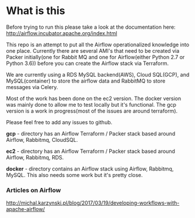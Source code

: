 # What is this

Before trying to run this please take a look at the documentation here:  http://airflow.incubator.apache.org/index.html

This repo is an attempt to put all the Airflow operationalized knowledge into one place.  Currently there are several AMI's that need to be created via Packer initially(one for Rabbit MQ and one for Airflow(either Python 2.7 or Python 3.6)) before you can create the Airflow stack via Terraform.  

We are currently using a RDS MySQL backend(AWS), Cloud SQL(GCP), and MySQL(container) to store the airflow data and RabbitMQ to store messages via Celery.  

Most of the work has been done on the ec2 version.  The docker version was mainly done to allow me to test locally but it's functional.  The gcp version is a work in progress(most of the issues are around terraform).

Please feel free to add any issues to github.

**gcp** -  directory has an Airflow Terraform / Packer stack based around Airflow, Rabbitmq, CloudSQL. 

**ec2** -  directory has an Airflow Terraform / Packer stack based around Airflow, Rabbitmq, RDS.

**docker** - directory contains an Airflow stack using Airflow, Rabbitmq, MySQL.  This also needs some work but it's pretty close.

### Articles on Airflow

<http://michal.karzynski.pl/blog/2017/03/19/developing-workflows-with-apache-airflow/>